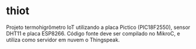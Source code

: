 # thiot
Projeto termohigrômetro IoT utilizando a placa Pictico (PIC18F2550), sensor DHT11 e placa ESP8266. Código fonte deve ser compilado no MikroC, e utiliza como servidor em nuvem o Thingspeak.
